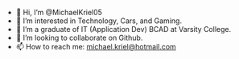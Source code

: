 - 👋 Hi, I’m @MichaelKriel05
- 👀 I’m interested in Technology, Cars, and Gaming.
- 🌱 I’m a graduate of IT (Application Dev) BCAD at Varsity College.
- 💞️ I’m looking to collaborate on Github.
- 📫 How to reach me: michael.kriel@hotmail.com

<!---
MichaelKriel05/MichaelKriel05 is a ✨ special ✨ repository because its `README.md` (this file) appears on your GitHub profile.
You can click the Preview link to take a look at your changes.
--->
